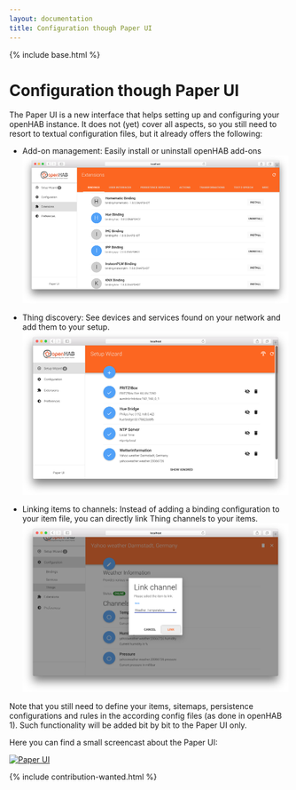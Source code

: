 ```yaml
---
layout: documentation
title: Configuration though Paper UI
---
```


{% include base.html %}

# Configuration though Paper UI

The Paper UI is a new interface that helps setting up and configuring your openHAB instance.
It does not (yet) cover all aspects, so you still need to resort to textual configuration files, but it already offers the following:

-   Add-on management:
    Easily install or uninstall openHAB add-ons
    ![extensions](images/paperui1.png)

-   Thing discovery:
    See devices and services found on your network and add them to your setup.
    ![discovery](images/paperui2.png)

-   Linking items to channels:
    Instead of adding a binding configuration to your item file, you can directly link Thing channels to your items.
    ![links](images/paperui3.png)

Note that you still need to define your items, sitemaps, persistence configurations and rules in the according config files (as done in openHAB 1). Such functionality will be added bit by bit to the Paper UI only.

Here you can find a small screencast about the Paper UI:

[![Paper UI](https://img.youtube.com/vi/MV2a5qwtmRE/0.jpg)](https://www.youtube.com/watch?v=MV2a5qwtmRE)

{% include contribution-wanted.html %}
